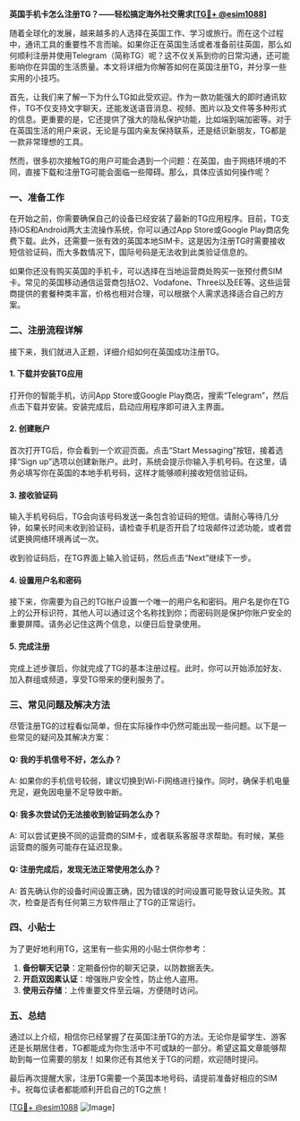 **英国手机卡怎么注册TG？——轻松搞定海外社交需求[[TG💪+ @esim1088](https://t.me/s/esim1088)]**

随着全球化的发展，越来越多的人选择在英国工作、学习或旅行。而在这个过程中，通讯工具的重要性不言而喻。如果你正在英国生活或者准备前往英国，那么如何顺利注册并使用Telegram（简称TG）呢？这不仅关系到你的日常沟通，还可能影响你在异国的生活质量。本文将详细为你解答如何在英国注册TG，并分享一些实用的小技巧。

首先，让我们来了解一下为什么TG如此受欢迎。作为一款功能强大的即时通讯软件，TG不仅支持文字聊天，还能发送语音消息、视频、图片以及文件等多种形式的信息。更重要的是，它还提供了强大的隐私保护功能，比如端到端加密等。对于在英国生活的用户来说，无论是与国内亲友保持联系，还是结识新朋友，TG都是一款非常理想的工具。

然而，很多初次接触TG的用户可能会遇到一个问题：在英国，由于网络环境的不同，直接下载和注册TG可能会面临一些障碍。那么，具体应该如何操作呢？

### 一、准备工作

在开始之前，你需要确保自己的设备已经安装了最新的TG应用程序。目前，TG支持iOS和Android两大主流操作系统，你可以通过App Store或Google Play商店免费下载。此外，还需要一张有效的英国本地SIM卡。这是因为注册TG时需要接收短信验证码，而大多数情况下，国际号码是无法收到此类验证信息的。

如果你还没有购买英国的手机卡，可以选择在当地运营商处购买一张预付费SIM卡。常见的英国移动通信运营商包括O2、Vodafone、Three以及EE等。这些运营商提供的套餐种类丰富，价格也相对合理，可以根据个人需求选择适合自己的方案。

### 二、注册流程详解

接下来，我们就进入正题，详细介绍如何在英国成功注册TG。

#### 1. 下载并安装TG应用

打开你的智能手机，访问App Store或Google Play商店，搜索“Telegram”，然后点击下载并安装。安装完成后，启动应用程序即可进入主界面。

#### 2. 创建账户

首次打开TG后，你会看到一个欢迎页面。点击“Start Messaging”按钮，接着选择“Sign up”选项以创建新账户。此时，系统会提示你输入手机号码。在这里，请务必填写你在英国的本地手机号码，这样才能够顺利接收短信验证码。

#### 3. 接收验证码

输入手机号码后，TG会向该号码发送一条包含验证码的短信。请耐心等待几分钟，如果长时间未收到验证码，请检查手机是否开启了垃圾邮件过滤功能，或者尝试更换网络环境再试一次。

收到验证码后，在TG界面上输入验证码，然后点击“Next”继续下一步。

#### 4. 设置用户名和密码

接下来，你需要为自己的TG账户设置一个唯一的用户名和密码。用户名是你在TG上的公开标识符，其他人可以通过这个名称找到你；而密码则是保护你账户安全的重要屏障。请务必记住这两个信息，以便日后登录使用。

#### 5. 完成注册

完成上述步骤后，你就完成了TG的基本注册过程。此时，你可以开始添加好友、加入群组或频道，享受TG带来的便利服务了。

### 三、常见问题及解决方法

尽管注册TG的过程看似简单，但在实际操作中仍然可能出现一些问题。以下是一些常见的疑问及其解决方案：

#### Q: 我的手机信号不好，怎么办？
A: 如果你的手机信号较弱，建议切换到Wi-Fi网络进行操作。同时，确保手机电量充足，避免因电量不足导致中断。

#### Q: 我多次尝试仍无法接收到验证码怎么办？
A: 可以尝试更换不同的运营商的SIM卡，或者联系客服寻求帮助。有时候，某些运营商的服务可能存在延迟现象。

#### Q: 注册完成后，发现无法正常使用怎么办？
A: 首先确认你的设备时间设置正确，因为错误的时间设置可能导致认证失败。其次，检查是否有任何第三方软件阻止了TG的正常运行。

### 四、小贴士

为了更好地利用TG，这里有一些实用的小贴士供你参考：

1. **备份聊天记录**：定期备份你的聊天记录，以防数据丢失。
2. **开启双因素认证**：增强账户安全性，防止他人盗用。
3. **使用云存储**：上传重要文件至云端，方便随时访问。

### 五、总结

通过以上介绍，相信你已经掌握了在英国注册TG的方法。无论你是留学生、游客还是长期居住者，TG都能成为你生活中不可或缺的一部分。希望这篇文章能够帮助到每一位需要的朋友！如果你还有其他关于TG的问题，欢迎随时提问。

最后再次提醒大家，注册TG需要一个英国本地号码，请提前准备好相应的SIM卡。祝每位读者都能顺利开启自己的TG之旅！

[[TG💪+ @esim1088](https://t.me/s/esim1088) ![Image](https://i.postimg.cc/4NQfJmqS/Snipaste-2025-05-13-00-14-12.png)]